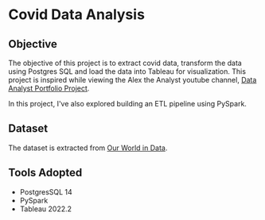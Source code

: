 # Covid Data Analysis


## Objective
The objective of this project is to extract covid data, transform the data using Postgres SQL and load the data into Tableau for visualization. This project is inspired while viewing the Alex the Analyst youtube channel, [Data Analyst Portfolio Project](https://www.youtube.com/watch?v=qfyynHBFOsM&list=PLUaB-1hjhk8H48Pj32z4GZgGWyylqv85f).

In this project, I've also explored building an ETL pipeline using PySpark.


## Dataset
The dataset is extracted from [Our World in Data](https://ourworldindata.org/covid-deaths).


## Tools Adopted
- PostgresSQL 14
- PySpark
- Tableau 2022.2
